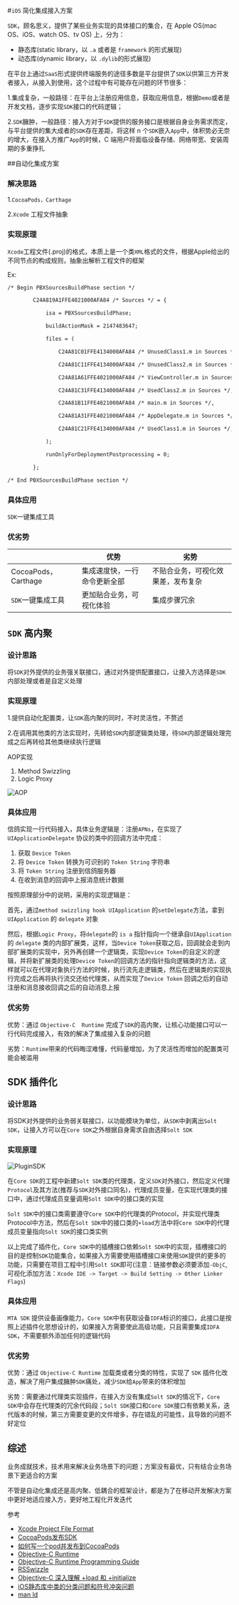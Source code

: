 #```iOS``` 简化集成接入方案

```SDK```，顾名思义，提供了某些业务实现的具体接口的集合，在 Apple OS(mac OS、iOS、watch OS、tv OS) 上，分为：

- 静态库(static library，以 ```.a``` 或者是 ```framework``` 的形式展现)
- 动态库(dynamic library，以 ```.dylib```的形式展现)

在平台上通过```SaaS```形式提供终端服务的途径多数是平台提供了```SDK```以供第三方开发者接入，从接入到使用，这个过程中有可能存在问题的环节很多：

1.集成复杂，一般路径：在平台上注册应用信息，获取应用信息，根据```Demo```或者是开发文档，逐步实现```SDK```接口的代码逻辑；

2.```SDK```臃肿，一般路径：接入方对于```SDK```提供的服务接口是根据自身业务需求而定，与平台提供的集大成者的```SDK```存在差距，将这样 n 个```SDK```嵌入```App```中，体积势必无奈的增大，在接入方推广```App```的时候，C 端用户将面临设备存储、网络带宽、安装周期的多重挣扎



##自动化集成方案

### 解决思路

1.```CocoaPods，Carthage```

2.```Xcode``` 工程文件抽象

### 实现原理

```Xcode```工程文件(.proj)的格式，本质上是一个类```XML```格式的文件，根据Apple给出的不同节点的构成规则，抽象出解析工程文件的框架

Ex:

``` xml
/* Begin PBXSourcesBuildPhase section */

		C24A819A1FFE4021000AFA84 /* Sources */ = {

			isa = PBXSourcesBuildPhase;

			buildActionMask = 2147483647;

			files = (

				C24A81C01FFE4134000AFA84 /* UnusedClass1.m in Sources */,

				C24A81C11FFE4134000AFA84 /* UnusedClass2.m in Sources */,

				C24A81A61FFE4021000AFA84 /* ViewController.m in Sources */,

				C24A81C31FFE4134000AFA84 /* UsedClass2.m in Sources */,

				C24A81B11FFE4021000AFA84 /* main.m in Sources */,

				C24A81A31FFE4021000AFA84 /* AppDelegate.m in Sources */,

				C24A81C21FFE4134000AFA84 /* UsedClass1.m in Sources */,

			);

			runOnlyForDeploymentPostprocessing = 0;

		};

/* End PBXSourcesBuildPhase section */

```

### 具体应用

```SDK```一键集成工具

### 优劣势

|                       | 优势                         | 劣势                               |
| --------------------- | ---------------------------- | ---------------------------------- |
| CocoaPods，Carthage   | 集成速度快，一行命令更新全部 | 不贴合业务，可视化效果差，发布复杂 |
| ```SDK```一键集成工具 | 更加贴合业务，可视化体验     | 集成步骤冗余                       |

## ```SDK``` 高内聚

### 设计思路

将```SDK```对外提供的业务强关联接口，通过对外提供配置接口，让接入方选择是```SDK```内部处理或者是自定义处理

### 实现原理

1.提供自动化配置类，让```SDK```高内聚的同时，不时灵活性，不赘述

2.在调用其他类的方法实现时，先转给```SDK```内部逻辑类处理，待```SDK```内部逻辑处理完成之后再转给其他类继续执行逻辑

AOP实现

1. Method Swizzling
2. Logic Proxy

![AOP](../../../其他文档/resources/AOP.png)

### 具体应用

信鸽实现一行代码接入，具体业务逻辑是：注册```APNs```，在实现了```UIApplicationDelegate``` 协议的类中的回调方法中完成：

1. 获取 ```Device Token```
2. 将 ```Device Token``` 转换为可识别的 ```Token String``` 字符串
3. 将 ```Token String``` 注册到信鸽服务器
4. 在收到消息的回调中上报消息统计数据

按照原理部分中的说明，采用的实现逻辑是：

首先，通过```method swizzling hook UIApplication``` 的```setDelegate```方法，拿到```UIApplication``` 的 ```delegate``` 对象

然后，根据```Logic Proxy```，将```delegate```的 ```is a``` 指针指向一个继承自```UIApplication``` 的 ```delegate``` 类的内部扩展类，这样，当```Device Token```获取之后，回调就会走到内部扩展类的实现中，另外再创建一个逻辑类，实现```Device Token```的自定义的逻辑，并将新扩展类的处理```Device Token```的回调方法的指针指向逻辑类的方法，这样就可以在代理对象执行方法的时候，执行流先走逻辑类，然后在逻辑类的实现执行完成之后再将执行流交还给代理类，从而实现了```Device Token``` 回调之后的自动注册和消息接收回调之后的自动消息上报

### 优劣势

优势：通过 ```Objective-C  Runtime``` 完成了```SDK```的高内聚，让核心功能接口可以一行代码完成接入，有效的解决了集成接入复杂的问题

劣势：```Runtime```带来的代码晦涩难懂，代码量增加，为了灵活性而增加的配置类可能会被滥用



## SDK 插件化

### 设计思路

将SDK对外提供的业务弱关联接口，以功能模块为单位，从```SDK```中剥离出```Solt SDK```，让接入方可以在```Core SDK```之外根据自身需求自由选择```Solt SDK```

### 实现原理

![PluginSDK](../../../其他文档/resources/PluginSDK.png)

在```Core SDK```的工程中新建```Solt SDK```类的代理类，定义```SDK```对外接口，然后定义代理```Protocol```及其方法(推荐与```SDK```对外接口同名)，代理成员变量，在实现代理类的接口中，通过代理成员变量调用```Solt SDK```中的接口类的实现

```Solt SDK```中的接口类需要遵守```Core SDK```中的代理类的Protocol，并实现代理类Protocol中方法，然后在```Solt SDK```中的接口类的```+load```方法中将```Core SDK```中的代理成员变量指向```Solt SDK```的接口类实例

以上完成了插件化，```Core SDK```中的插槽接口依赖```Solt SDK```中的实现，插槽接口的目的是控制```SDK```功能集合，如果接入方需要使用插槽接口来使用```SDK```提供的更多的功能，只需要在项目工程中引用```Solt SDK```即可(注意：链接参数必须要添加```-ObjC```, 可视化添加方法：```Xcode IDE -> Target -> Build Setting -> Other Linker Flags```)

### 具体应用

```MTA SDK``` 提供设备画像能力，```Core SDK```中有获取设备```IDFA```标识的接口，此接口是按照上述插件化思想设计的，如果接入方需要使此高级功能，只且需要集成```IDFA SDK```，不需要额外添加任何的逻辑代码

### 优劣势

优势：通过 ```Objective-C Runtime``` 加载类或者分类的特性，实现了 ```SDK``` 插件化改造，解决了用户集成臃肿```SDK```痛处，减少```SDK```给```App```带来的体积增加

劣势：需要通过代理类实现插件，在接入方没有集成```Solt SDK```的情况下，```Core SDK```中会存在代理类的冗余代码段；```Solt SDK```接口和```Core SDK```接口有依赖关系，迭代版本的时候，第三方需要变更的文件增多，存在错乱的可能性，且导致的问题不好定位

## 综述

业务成就技术，技术用来解决业务场景下的问题；方案没有最优，只有结合业务场景下更适合的方案

不管是自动化集成还是高内聚、低耦合的框架设计，都是为了在移动开发解决方案中更好地适应接入方，更好地工程化开发迭代



参考

- [Xcode Project File Format](https://blog.csdn.net/forwardto9/article/details/53129211)
- [CocoaPods发布SDK](https://juejin.im/post/5b6af590e51d451905714563)
- [如何写一个pod并发布到CocoaPods](https://www.jianshu.com/p/89605e02bf18)
- [Objective-C Runtime](https://developer.apple.com/documentation/objectivec/objective-c_runtime?language=objc)
- [Objective-C Runtime Programming Guide](https://developer.apple.com/library/archive/documentation/Cocoa/Conceptual/ObjCRuntimeGuide/Introduction/Introduction.html#//apple_ref/doc/uid/TP40008048?language=objc)
- [RSSwizzle](https://github.com/rabovik/RSSwizzle/)
- [Objective-C 深入理解 +load 和 +initialize](https://juejin.im/entry/5837a4fac59e0d006b2ab8d5)
- [iOS静态库中类的分类问题和符号冲突问题](https://www.jianshu.com/p/f7b0aa817cff)
- [man ld]()


